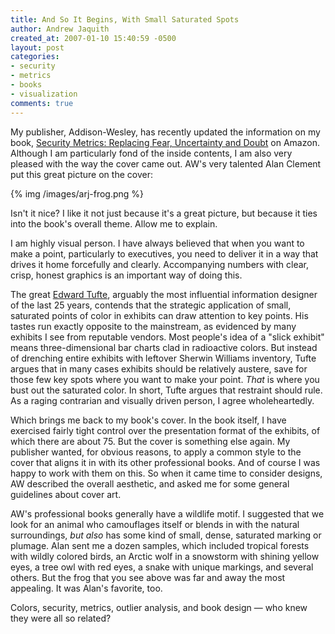 ```yaml
---
title: And So It Begins, With Small Saturated Spots
author: Andrew Jaquith
created_at: 2007-01-10 15:40:59 -0500
layout: post
categories: 
- security
- metrics
- books
- visualization
comments: true
---
```

My publisher, Addison-Wesley, has recently updated the information on my book, [Security Metrics: Replacing Fear, Uncertainty and Doubt](http://www.amazon.com/Security-Metrics-Replacing-Uncertainty-Doubt/dp/0321349989/) on Amazon. Although I am particularly fond of the inside contents, I am also very pleased with the way the cover came out. AW's very talented Alan Clement put this great picture on the cover:

{% img /images/arj-frog.png %}

Isn't it nice? I like it not just because it's a great picture, but because it ties into the book's overall theme. Allow me to explain.

<!--more-->

I am highly visual person. I have always believed that when you want to make a point, particularly to executives, you need to deliver it in a way that drives it home forcefully and clearly. Accompanying numbers with clear, crisp, honest graphics is an important way of doing this.

The great [Edward Tufte](http://www.edwardtufte.com), arguably the most influential information designer of the last 25 years, contends that the strategic application of small, saturated points of color in exhibits can draw attention to key points. His tastes run exactly opposite to the mainstream, as evidenced by many exhibits I see from reputable vendors. Most people's idea of a "slick exhibit" means three-dimensional bar charts clad in radioactive colors. But instead of drenching entire exhibits with leftover Sherwin Williams inventory, Tufte argues that in many cases exhibits should be relatively austere, save for those few key spots where you want to make your point. _That_ is where you bust out the saturated color. In short, Tufte argues that restraint should rule. As a raging contrarian and visually driven person, I agree wholeheartedly.

Which brings me back to my book's cover. In the book itself, I have exercised fairly tight control over the presentation format of the exhibits, of which there are about 75. But the cover is something else again. My publisher wanted, for obvious reasons, to apply a common style to the cover that aligns it in with its other professional books. And of course I was happy to work with them on this. So when it came time to consider designs, AW described the overall aesthetic, and asked me for some general guidelines about cover art.

AW's professional books generally have a wildlife motif. I suggested that we look for an animal who camouflages itself or blends in with the natural surroundings, _but also_ has some kind of small, dense, saturated marking or plumage. Alan sent me a dozen samples, which included tropical forests with wildly colored birds, an Arctic wolf in a snowstorm with shining yellow eyes, a tree owl with red eyes, a snake with unique markings, and several others. But the frog that you see above was far and away the most appealing. It was Alan's favorite, too. 

Colors, security, metrics, outlier analysis, and book design — who knew they were all so related?
